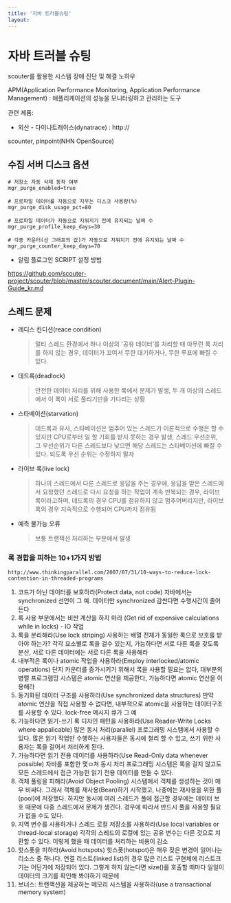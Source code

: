 ```yaml
---
title: '자바 트러블슈팅'
layout: 
---
```


# 자바 트러블 슈팅

scouter를 활용한 시스템 장애 진단 및 해결 노하우 

APM(Application Performance Monitoring, Application Performance Management) : 애플리케이션의 성능을 모니터링하고 관리하는 도구

관련 제품:  

* 외산 - 다이나트레이스(dynatrace) : http://

scounter, pinpoint(NHN OpenSource)




## 수집 서버 디스크 옵션

```
# 저장소 자동 삭제 동작 여부
mgr_purge_enabled=true

# 프로파일 데이터를 자동으로 지우는 디스크 사용량(%) 
mgr_purge_disk_usage_pct=80

# 프로파일 데이터가 자동으로 지워지기 전에 유지되는 날짜 수
mgr_purge_profile_keep_days=30

# 각종 카운터(선 그래프의 값)가 자동으로 지워지기 전에 유지되는 날짜 수
mgr_purge_counter_keep_days=70
```

* 알림 플로그인 SCRIPT 설정 방법

https://github.com/scouter-project/scouter/blob/master/scouter.document/main/Alert-Plugin-Guide_kr.md

## 스레드 문제

* 레디스 컨디션(reace condition)
  > 멀티 스레드 환경에서 하나 이상의 '공유 데이터'를 처리할 때 아무런 록 처리를 하지 않는 경우, 데이터가 꼬여서 무한 대기하거나, 무한 루프에 빠질 수 있다.
* 데드록(deadlock)
    > 안전한 데이터 처리를 위해 사용한 록에서 문제가 발생, 두 개 이상의 스레드에서 이 록이 서로 풀리기만을 기다리는 상황
* 스타베이션(starvation)
    > 데드록과 유사, 스타베이션은 멈추어 있는 스레드가 이론적으로 수행은 할 수 있지만 CPU로부터 일 할 기회를 받지 못하는 경우 발생, 스레드 우선순위, 그 우선순위가 다른 스레드보다 낮으면 해당 스레드는 스타베이션에 빠질 수 있다. 되도록 우선 순위는 수정하지 말자
* 라이브 록(live lock)
    > 하나의 스레드에서 다른 스레드로 응답을 주는 경우에, 응답을 받은 스레드에서 요청했던 스레드로 다시 요청을 하는 작업이 계속 반복되는 경우, 라이브 록이라고하며, 데드록의 경우 CPU를 점유하지 않고 멈추어버리지만, 라이브 록의 경우 지속적으로 수행되어 CPU까지 점유됨
* 예측 불가능 오류
    > 보통 트랜잭션 처리하는 부분에서 발생

### 록 경합을 피하는 10+1가지 방법

`http://www.thinkingparallel.com/2007/07/31/10-ways-to-reduce-lock-contention-in-threaded-programs`

1. 코드가 아닌 데이터를 보호하라(Protect data, not code)
    자바에서는 synchronized 선언이 그 예. 데이터만 synchronized 감싼다면 수행시간이 줄어든다
2. 록 사용 부분에서는 비싼 계산을 하지 마라
    (Get rid of expensive calculations while in locks) - IO 작업
3. 록을 분리해라(Use lock striping)
    사용하는 배열 전체가 동일한 록으로 보호를 받아야 하는가? 각각 요소별로 록을 걸수 있는지, 가능하다면 서로 다른 록을 갖도록 분산, 서로 다른 데이터에는 서로 다른 록을 사용해라
4. 내부적은 록이나 atomic 작업을 사용하라(Employ interlocked/atomic operations)
    단지 카운터를 증가시키기 위해서 록을 사용할 필요는 없다, 대부분의 병렬 프로그램밍 시스템은 atomic 연산을 제공한다, 가능하다면 atomic 연산을 이용해라
5. 동기화된 데이터 구조를 사용하라(Use synchronized data structures)
    만약 atomic 연산을 직접 사용할 수 없다면, 내부적으로 atomic을 사용하는 데이터구조를 사용할 수 있다. lock-free 메시지 큐가 그 예
6. 가능하다면 읽기-쓰기 록 디자인 패턴을 사용하라(Use Reader-Write Locks where appalicable)
   많은 동시 처리(parallel) 프로그래밍 시스템에서 사용할 수 있다. 많은 읽기 작업만 수행하는 사용자들은 동시에 철리 할 수 있고, 쓰기 위한 사용자는 록을 걸어서 처리하게 된다.
7. 가능하다면 읽기 전용 데이터를 사용하라(Use Read-Only data whenever possible)
    자바를 포함한 몇ㅁ쳐 동시 처리 프로그래밍 시스템은 록을 걸지 않고도 모든 스레드에서 접근 가능한 읽기 전용 데이터를 만들 수 있다.
8. 객체 풀링을 피해라(Avoid Object Pooling)
    시스템에서 객체를 생성하는 것이 매우 비싸다. 그래서 객체를 재사용(Bean)하기 시작했고, 나중에는 재사용을 위한 풀(pool)에 저장했다. 하지만 동시에 여러 스레드가 풀에 접근할 경우에는 데이터 보호 때문에 다중 스레드에서 문제가 생긴다. 경우에 따라서 반드시 풀을 사용할 필요가 없을 수도 있다.
9. 지역 변수를 사용하거나 스레드 로컬 저장소를 사용하라(Use local variables or thread-local storage)
    각각의 스레드의 로컬에 있는 공유 변수는 다른 것으로 치환할 수 있다. 이렇게 했을 때 데이터를 처리하는 비용이 감소
10. 핫스폿을 피하라(Avoid hotspots)
    핫스폿(hotspot)은 매우 잦은 변경이 일어나는 리소스 중 하나다. 연결 리스트(linked list)의 경우 많은 리스트 구현체에 리스트크기는 어딘가에 저장되어 있다. 그렇게 하지 않는다면 size()를 호출할 때마다 일일이 데이터의 크기를 확인해 봐야하기 때문에
11. 보너스: 트랜잭션을 제공하는 메모리 시스템을 사용하라(use a transactional memory system)


